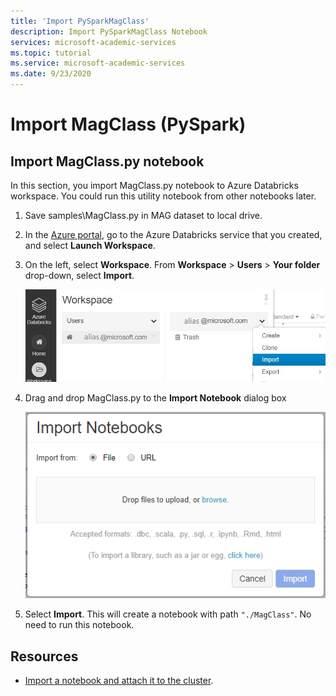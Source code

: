 ```yaml
---
title: 'Import PySparkMagClass'
description: Import PySparkMagClass Notebook
services: microsoft-academic-services
ms.topic: tutorial
ms.service: microsoft-academic-services
ms.date: 9/23/2020
---
```

# Import MagClass (PySpark)

## Import MagClass.py notebook

In this section, you import MagClass.py notebook to Azure Databricks workspace. You could run this utility notebook from other notebooks later.

1. Save samples\MagClass.py in MAG dataset to local drive.

1. In the [Azure portal](https://portal.azure.com), go to the Azure Databricks service that you created, and select **Launch Workspace**.

1. On the left, select **Workspace**. From **Workspace** > **Users** > **Your folder** drop-down, select **Import**.

    ![Import a notebook in Databricks](media/databricks/import-notebook-menu.png "import notebook in Databricks")
    
1. Drag and drop MagClass.py to the **Import Notebook** dialog box

    ![Provide details for a notebook in Databricks](media/databricks/import-notebook-dialog.png "Provide details for a notebook in Databricks")

1. Select **Import**. This will create a notebook with path `"./MagClass"`. No need to run this notebook.

## Resources

* [Import a notebook and attach it to the cluster](https://docs.databricks.com/user-guide/notebooks/notebook-manage.html#import-a-notebook).
